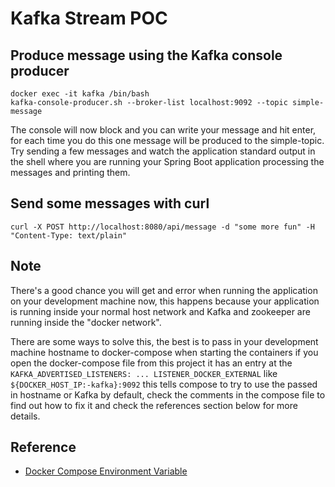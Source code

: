 # Kafka Stream POC

## Produce message using the Kafka console producer

```shell script
docker exec -it kafka /bin/bash
kafka-console-producer.sh --broker-list localhost:9092 --topic simple-message
```

The console will now block and you can write your message and hit enter, for
each time you do this one message will be produced to the simple-topic.
Try sending a few messages and watch the application standard output in the
shell where you are running your Spring Boot application processing the messages
and printing them.

## Send some messages with curl
```shell script
curl -X POST http://localhost:8080/api/message -d "some more fun" -H "Content-Type: text/plain"
```

## Note
There's a good chance you will get and error when running the application on your
development machine now, this happens because your application is running inside
your normal host network and Kafka and zookeeper are running inside the "docker network".

There are some ways to solve this, the best is to pass in your development machine
hostname to docker-compose when starting the containers if you open the docker-compose
file from this project it has an entry at the `KAFKA_ADVERTISED_LISTENERS: ... LISTENER_DOCKER_EXTERNAL`
like `${DOCKER_HOST_IP:-kafka}:9092` this tells compose to try to use the passed in hostname or Kafka
by default, check the comments in the compose file to find out how to fix it and check the references
section below for more details.


## Reference
- [Docker Compose Environment Variable](https://docs.docker.com/compose/environment-variables/)
